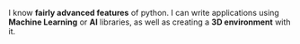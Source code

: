 I know **fairly advanced features** of python. I can write applications using **Machine Learning** or **AI** libraries, as well as creating a **3D environment** with it.
